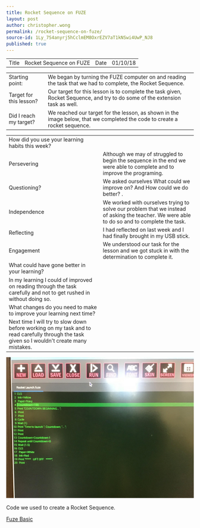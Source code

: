 ```yaml
---
title: Rocket Sequence on FUZE
layout: post
author: christopher.wong
permalink: /rocket-sequence-on-fuze/
source-id: 1Ly_7S4anyrj5hCclmEM8OxrEZV7aT1kNSwi4UwP_NJ8
published: true
---
```

<table>
  <tr>
    <td>Title</td>
    <td>Rocket Sequence on FUZE</td>
    <td>Date</td>
    <td>01/10/18</td>
  </tr>
</table>


<table>
  <tr>
    <td>Starting point:</td>
    <td>We began by turning the FUZE computer on and reading the task that we had to complete, the Rocket Sequence.</td>
  </tr>
  <tr>
    <td>Target for this lesson?</td>
    <td>Our target for this lesson is to complete the task given, Rocket Sequence, and try to do some of the extension task as well.</td>
  </tr>
  <tr>
    <td>Did I reach my target? </td>
    <td>We reached our target for the lesson, as shown in the image below, that we completed the code to create a rocket sequence.</td>
  </tr>
</table>


<table>
  <tr>
    <td>How did you use your learning habits this week?</td>
    <td></td>
  </tr>
  <tr>
    <td>Persevering</td>
    <td>Although we may of struggled to begin the sequence in the end we were able to complete and to improve the programing.</td>
  </tr>
  <tr>
    <td>Questioning?</td>
    <td>We asked ourselves What could we improve on? And How could we do better? .</td>
  </tr>
  <tr>
    <td>Independence</td>
    <td>We worked with ourselves trying to solve our problem that we instead of asking the teacher. We were able to do so and to complete the task.</td>
  </tr>
  <tr>
    <td>Reflecting</td>
    <td>I had reflected on last week and I had finally brought in my USB stick.</td>
  </tr>
  <tr>
    <td>Engagement</td>
    <td>We understood our task for the lesson and we got stuck in with the determination to complete it.</td>
  </tr>
  <tr>
    <td>What could have gone better in your learning?</td>
    <td></td>
  </tr>
  <tr>
    <td>In my learning I could of improved on reading through the task carefully and not to get rushed in without doing so.</td>
    <td></td>
  </tr>
  <tr>
    <td>What changes do you need to make to improve your learning next time?</td>
    <td></td>
  </tr>
  <tr>
    <td>Next time I will try to slow down before working on my task and to read carefully through the task given so I wouldn't create many mistakes.</td>
    <td></td>
  </tr>
</table>


  <img src="/public/M1kBDGekEgWFyiAZjX2pg_img_0.jpg" alt="Code for the Rocket Sequence" style="width:auto;height:auto;border:0;">

<p>Code we used to create a Rocket Sequence.</p>

<a href="https://www.fuze.co.uk">Fuze Basic</a>

